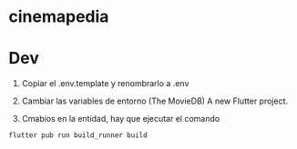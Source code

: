 # cinemapedia

# Dev
1. Copiar el .env.template y renombrarlo a .env
2. Cambiar las variables de entorno (The MovieDB)
A new Flutter project.

3. Cmabios en la entidad, hay que ejecutar el comando
```
flutter pub run build_runner build

```
